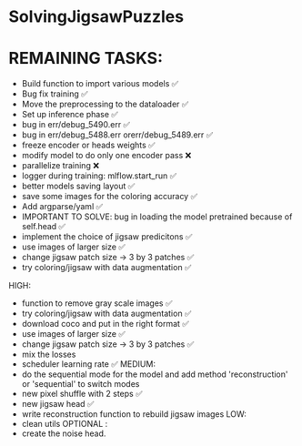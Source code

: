 # SolvingJigsawPuzzles


# REMAINING TASKS:
- Build function to import various models ✅
- Bug fix training ✅
- Move the preprocessing to the dataloader ✅
- Set up inference phase ✅
- bug in err/debug_5490.err ✅
- bug in err/debug_5488.err orerr/debug_5489.err ✅
- freeze encoder or heads weights ✅
- modify model to do only one encoder pass ❌
- parallelize training ❌
- logger during training: mlflow.start_run ✅
- better models saving layout ✅
- save some images for the coloring accuracy ✅
- Add argparse/yaml ✅
- IMPORTANT TO SOLVE: bug in loading the model pretrained because of self.head ✅
- implement the choice of jigsaw predicitons ✅
- use images of larger size ✅
- change jigsaw patch size -> 3 by 3 patches ✅
- try coloring/jigsaw with data augmentation ✅

HIGH:
- function to remove gray scale images ✅
- try coloring/jigsaw with data augmentation ✅
- download coco and put in the right format ✅
- use images of larger size ✅
- change jigsaw patch size -> 3 by 3 patches ✅
- mix the losses
- scheduler learning rate ✅
MEDIUM:
- do the sequential mode for the model and add method 'reconstruction' or 'sequential' to switch modes 
- new pixel shuffle with 2 steps ✅
- new jigsaw head ✅
- write reconstruction function to rebuild jigsaw images 
LOW:
- clean utils
OPTIONAL :
-  create the noise head.